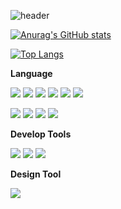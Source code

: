 ![header](https://capsule-render.vercel.app/api?type=waving&color=gradient&height=250&section=header&text=Frontend%2DDeveloper&fontColor=ffffff&fontSize=30&&fontAlignY=43&animation=fadeIn)


[![Anurag's GitHub stats](https://github-readme-stats.vercel.app/api?username=nunnunan0321&show_icons=true&theme=)](https://github.com/nunnunan0321/github-readme-stats)

[![Top Langs](https://github-readme-stats.vercel.app/api/top-langs/?username=nunnunan0321&layout=compact&theme=)](https://github.com/nunnunan0321/github-readme-stats)

<b>Language</b>
<!--코틀린-->
<img src="https://img.shields.io/badge/Kotlin-0095D5?style=flat-square&logo=Kotlin&logoColor=white"/></a> <!--Vue.js-->
<img src="https://img.shields.io/badge/Vue.js-4FC08D?style=flat-square&logo=Vue.js&logoColor=white"/></a> <!--C-->
<img src="https://img.shields.io/badge/C-A8B9CC?style=flat-square&logo=C&logoColor=white"/></a> <!--html-->
<img src="https://img.shields.io/badge/HTML5-E34F26?style=flat-square&logo=HTML5&logoColor=white"/></a> <!--css-->
<img src="https://img.shields.io/badge/CSS3-1572B6?style=flat-square&logo=CSS3&logoColor=white"/></a> <!--자스-->
<img src="https://img.shields.io/badge/JavaScript-F7DF1E?style=flat-square&logo=JavaScript&logoColor=white"/></a>
<!--C++-->
<img src="https://img.shields.io/badge/C++-00599C?style=flat-square&logo=C%2B%2B&logoColor=white"/></a> <!--python-->
<img src="https://img.shields.io/badge/Python-3766AB?style=flat-square&logo=Python&logoColor=white"/></a> <!--노드-->
<img src="https://img.shields.io/badge/Node.js-339933?style=flat-square&logo=Node.js&logoColor=white"/></a> <!--스위프트-->
<img src="https://img.shields.io/badge/Swift-FA7343?style=flat-square&logo=Swift&logoColor=white"/></a> 

<b>Develop Tools</b>
<!--안스-->
<img src="https://img.shields.io/badge/Android Studio-3DDC84?style=flat-square&logo=Android%2DStudio&logoColor=white"/></a> <!--Vscode-->
<img src="https://img.shields.io/badge/Visual Studio Code-007ACC?style=flat-square&logo=Visual%2DStudio%2DCode&logoColor=white"/></a> <!--아두이노-->
<img src="https://img.shields.io/badge/Arduino-00979D?style=flat-square&logo=Arduino&logoColor=white"/></a>

<b>Design Tool</b>
<!--피그마-->
<img src="https://img.shields.io/badge/Figma-F24E1E?style=flat-square&logo=Figma&logoColor=white"/></a>
